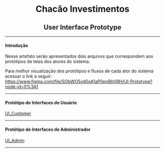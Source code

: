 <h1 align="center">Chacão Investimentos</h1>
<h2 align="center">User Interface Prototype</h2>

____
#### Introdução
Nesse artefato serão apresentados dois arquivos que correspondem aos protótipos de telas dos atores do sistema.

Para melhor visualização dos protótipos e fluxos de cada ator do sistema acessar o link a seguir: https://www.figma.com/file/SObWO5vd0oA1aP0pnBbVBH/UI-Prototype?node-id=0%3A1

____
#### Protótipo de Interfaces de Usuário

[UI_Customer](Customer_Prototype.pdf)

____
#### Protótipo de Interfaces de Administrador

[UI_Admin](Admin_Prototype.pdf)

____
